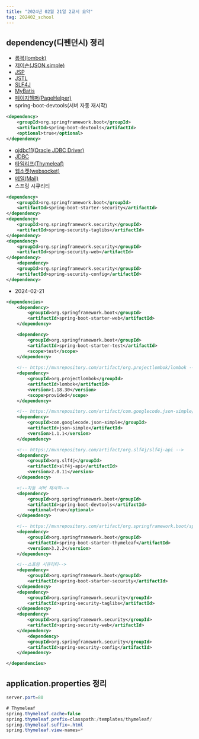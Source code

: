 ```yaml
---
title: "2024년 02월 21일 2교시 요약"
tag: 202402_school
---
```


## dependency(디펜던시) 정리

- [롬복(lombok)](https://mvnrepository.com/artifact/org.projectlombok/lombok)
- [제이슨(JSON.simple)](https://mvnrepository.com/artifact/com.googlecode.json-simple/json-simple)
- [JSP](https://mvnrepository.com/artifact/org.eclipse.jetty/apache-jsp)
- [JSTL](https://mvnrepository.com/artifact/org.glassfish.web/jakarta.servlet.jsp.jstl)
- [SLF4J](https://mvnrepository.com/artifact/org.slf4j/slf4j-api)
- [MyBatis](https://mvnrepository.com/artifact/org.mybatis.spring.boot/mybatis-spring-boot-starter)
- [페이지헬퍼(PageHelper)](https://mvnrepository.com/artifact/com.github.pagehelper/pagehelper-spring-boot-starter)
- spring-boot-devtools(서버 자동 재시작)
```xml
<dependency>
    <groupId>org.springframework.boot</groupId>
    <artifactId>spring-boot-devtools</artifactId>
    <optional>true</optional>
</dependency>
```
- [ojdbc11(Oracle JDBC Driver)](https://mvnrepository.com/artifact/com.oracle.database.jdbc/ojdbc11)
- [JDBC](https://mvnrepository.com/artifact/org.springframework.boot/spring-boot-starter-jdbc)
- [타임리프(Thymeleaf)](https://mvnrepository.com/artifact/org.springframework.boot/spring-boot-starter-thymeleaf)
- [웹소켓(websocket)](https://mvnrepository.com/artifact/org.springframework.boot/spring-boot-starter-websocket)
- [메일(Mail)](https://mvnrepository.com/artifact/org.springframework.boot/spring-boot-starter-mail)
- 스프링 시큐리티
```xml
<dependency>
    <groupId>org.springframework.boot</groupId>
    <artifactId>spring-boot-starter-security</artifactId>
</dependency>
<dependency>
    <groupId>org.springframework.security</groupId>
    <artifactId>spring-security-taglibs</artifactId>
</dependency>
<dependency>
    <groupId>org.springframework.security</groupId>
    <artifactId>spring-security-web</artifactId>
</dependency>
    <dependency>
    <groupId>org.springframework.security</groupId>
    <artifactId>spring-security-config</artifactId>
</dependency>
```

- 2024-02-21

```xml
<dependencies>
    <dependency>
        <groupId>org.springframework.boot</groupId>
        <artifactId>spring-boot-starter-web</artifactId>
    </dependency>

    <dependency>
        <groupId>org.springframework.boot</groupId>
        <artifactId>spring-boot-starter-test</artifactId>
        <scope>test</scope>
    </dependency>
    
    <!-- https://mvnrepository.com/artifact/org.projectlombok/lombok -->
    <dependency>
        <groupId>org.projectlombok</groupId>
        <artifactId>lombok</artifactId>
        <version>1.18.30</version>
        <scope>provided</scope>
    </dependency>

    <!-- https://mvnrepository.com/artifact/com.googlecode.json-simple/json-simple -->
    <dependency>
        <groupId>com.googlecode.json-simple</groupId>
        <artifactId>json-simple</artifactId>
        <version>1.1.1</version>
    </dependency>

    <!-- https://mvnrepository.com/artifact/org.slf4j/slf4j-api -->
    <dependency>
        <groupId>org.slf4j</groupId>
        <artifactId>slf4j-api</artifactId>
        <version>2.0.11</version>
    </dependency>

    <!--자동 서버 재시작-->
    <dependency>
        <groupId>org.springframework.boot</groupId>
        <artifactId>spring-boot-devtools</artifactId>
        <optional>true</optional>
    </dependency>

    <!-- https://mvnrepository.com/artifact/org.springframework.boot/spring-boot-starter-thymeleaf -->
    <dependency>
        <groupId>org.springframework.boot</groupId>
        <artifactId>spring-boot-starter-thymeleaf</artifactId>
        <version>3.2.2</version>
    </dependency>

    <!--스프링 시큐리티-->
    <dependency>
        <groupId>org.springframework.boot</groupId>
        <artifactId>spring-boot-starter-security</artifactId>
    </dependency>
    <dependency>
        <groupId>org.springframework.security</groupId>
        <artifactId>spring-security-taglibs</artifactId>
    </dependency>
    <dependency>
        <groupId>org.springframework.security</groupId>
        <artifactId>spring-security-web</artifactId>
    </dependency>
        <dependency>
        <groupId>org.springframework.security</groupId>
        <artifactId>spring-security-config</artifactId>
    </dependency>

</dependencies>
```


## application.properties 정리

```java
server.port=80

# Thymeleaf
spring.thymeleaf.cache=false
spring.thymeleaf.prefix=classpath:/templates/thymeleaf/
spring.thymeleaf.suffix=.html
spring.thymeleaf.view-names=*
```